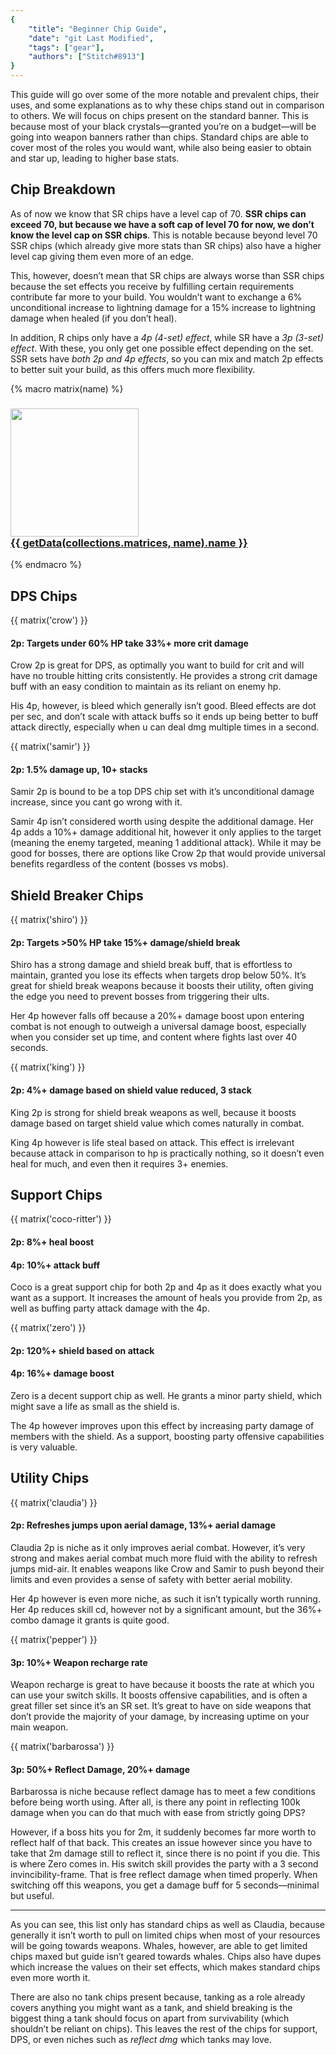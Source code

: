 ```yaml
---
{
	"title": "Beginner Chip Guide",
	"date": "git Last Modified",
	"tags": ["gear"],
	"authors": ["Stitch#8913"]
}
---
```


This guide will go over some of the more notable and prevalent chips, their uses, and some explanations as to why these chips stand out in comparison to others. We will focus on chips present on the standard banner. This is because most of your black crystals—granted you’re on a budget—will be going into weapon banners rather than chips. Standard chips are able to cover most of the roles you would want, while also being easier to obtain and star up, leading to higher base stats.

## Chip Breakdown
As of now we know that SR chips have a level cap of 70. **SSR chips can exceed 70, but because we have a soft cap of level 70 for now, we don’t know the level cap on SSR chips**. This is notable because beyond level 70 SSR chips (which already give more stats than SR chips) also have a higher level cap giving them even more of an edge.

This, however, doesn’t mean that SR chips are always worse than SSR chips because the set effects you receive by fulfilling certain requirements contribute far more to your build. You wouldn’t want to exchange a 6% unconditional increase to lightning damage for a 15% increase to lightning damage when healed (if you don’t heal).

In addition, R chips only have a *4p (4-set) effect*, while SR have a *3p (3-set) effect*. With these, you only get one possible effect depending on the set. SSR sets have *both 2p and 4p effects*, so you can mix and match 2p effects to better suit your build, as this offers much more flexibility.

{% macro matrix(name) %}
<h3 class="card block">
	<div class="item-frame mb-2xs" data-variant="matrix">
		<img src="/assets/images/chip/{{ name }}.png" alt="" width="205" height="205">
	</div>
	<a href="{{ getCollection(collections.matrices, name).url }}" data-underline="on-hover">
		{{ getData(collections.matrices, name).name }}
	</a>
</h3>
{% endmacro %}

## DPS Chips
{{ matrix('crow') }}
#### 2p: **Targets under 60% HP take 33%+ more crit damage**
Crow 2p is great for DPS, as optimally you want to build for crit and will have no trouble hitting crits consistently. He provides a strong crit damage buff with an easy condition to maintain as its reliant on enemy hp.

His 4p, however, is bleed which generally isn’t good. Bleed effects are dot per sec, and don’t scale with attack buffs so it ends up being better to buff attack directly, especially when u can deal dmg multiple times in a second.

{{ matrix('samir') }}
#### 2p: **1.5% damage up, 10+ stacks**
Samir 2p is bound to be a top DPS chip set with it’s unconditional damage increase, since you cant go wrong with it.

Samir 4p isn’t considered worth using despite the additional damage. Her 4p adds a 10%+ damage additional hit, however it only applies to the target (meaning the enemy targeted, meaning 1 additional attack). While it may be good for bosses, there are options like Crow 2p that would provide universal benefits regardless of the content (bosses vs mobs).

## Shield Breaker Chips
{{ matrix('shiro') }}
#### 2p: **Targets >50% HP take 15%+ damage/shield break**
Shiro has a strong damage and shield break buff, that is effortless to maintain, granted you lose its effects when targets drop below 50%. It’s great for shield break weapons because it boosts their utility, often giving the edge you need to prevent bosses from triggering their ults.

Her 4p however falls off because a 20%+ damage boost upon entering combat is not enough to outweigh a universal damage boost, especially when you consider set up time, and content where fights last over 40 seconds.

{{ matrix('king') }}
#### 2p: **4%+ damage based on shield value reduced, 3 stack**
King 2p is strong for shield break weapons as well, because it boosts damage based on target shield value which comes naturally in combat.

King 4p however is life steal based on attack. This effect is irrelevant because attack in comparison to hp is practically nothing, so it doesn’t even heal for much, and even then it requires 3+ enemies.

## Support Chips
{{ matrix('coco-ritter') }}
#### 2p: **8%+ heal boost**
#### 4p: **10%+ attack buff**
Coco is a great support chip for both 2p and 4p as it does exactly what you want as a support. It increases the amount of heals you provide from 2p, as well as buffing party attack damage with the 4p.

{{ matrix('zero') }}
#### 2p: **120%+ shield based on attack**
#### 4p: **16%+ damage boost**
Zero is a decent support chip as well. He grants a minor party shield, which might save a life as small as the shield is.

The 4p however improves upon this effect by increasing party damage of members with the shield. As a support, boosting party offensive capabilities is very valuable.

## Utility Chips
{{ matrix('claudia') }}
#### 2p: **Refreshes jumps upon aerial damage, 13%+ aerial damage**
Claudia 2p is niche as it only improves aerial combat. However, it’s very strong and makes aerial combat much more fluid with the ability to refresh jumps mid-air. It enables weapons like Crow and Samir to push beyond their limits and even provides a sense of safety with better aerial mobility.

Her 4p however is even more niche, as such it isn’t typically worth running. Her 4p reduces skill cd, however not by a significant amount, but the 36%+ combo damage it grants is quite good.

{{ matrix('pepper') }}
#### 3p: **10%+ Weapon recharge rate**
Weapon recharge is great to have because it boosts the rate at which you can use your switch skills. It boosts offensive capabilities, and is often a great filler set since it’s an SR set. It’s great to have on side weapons that don’t provide the majority of your damage, by increasing uptime on your main weapon.

{{ matrix('barbarossa') }}
#### 3p: **50%+ Reflect Damage, 20%+ damage**
Barbarossa is niche because reflect damage has to meet a few conditions before being worth using. After all, is there any point in reflecting 100k damage when you can do that much with ease from strictly going DPS?

However, if a boss hits you for 2m, it suddenly becomes far more worth to reflect half of that back. This creates an issue however since you have to take that 2m damage still to reflect it, since there is no point if you die. This is where Zero comes in. His switch skill provides the party with a 3 second invincibility-frame. That is free reflect damage when timed properly. When switching off this weapons, you get a damage buff for 5 seconds—minimal but useful.

***

As you can see, this list only has standard chips as well as Claudia, because generally it isn’t worth to pull on limited chips when most of your resources will be going towards weapons. Whales, however, are able to get limited chips maxed but guide isn’t geared towards whales. Chips also have dupes which increase the values on their set effects, which makes standard chips even more worth it.

There are also no tank chips present because, tanking as a role already covers anything you might want as a tank, and shield breaking is the biggest thing a tank should focus on apart from survivability (which shouldn’t be reliant on chips). This leaves the rest of the chips for support, DPS, or even niches such as *reflect dmg* which tanks may love.
